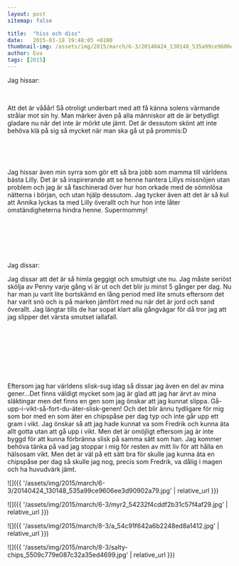 ```yaml
---
layout: post
sitemap: false

title:  "hiss och diss"
date:   2015-03-18 19:48:05 +0100
thumbnail-img: /assets/img/2015/march/6-3/20140424_130148_535a99ce9606ee3d90902a79.jpg
author: Eva
tags: [2015]
---
```


Jag hissar: 




 




Att det är vååår! Så otroligt underbart med att få känna solens värmande strålar mot sin hy. Man märker även på alla människor att de är betydligt gladare nu när det inte är mörkt ute jämt. Det är dessutom skönt att inte behöva klä på sig så mycket när man ska gå ut på prommis:D




 










 




Jag hissar även min syrra som gör ett så bra jobb som mamma till världens bästa Lilly. Det är så inspirerande att se henne hantera Lillys missnöjen utan problem och jag är så faschinerad över hur hon orkade med de sömnlösa nätterna i början, och utan hjälp dessutom. Jag tycker även att det är så kul att Annika lyckas ta med Lilly överallt och hur hon inte låter omständigheterna hindra henne. Supermommy!




 










 







 




Jag dissar: 




Jag dissar att det är så himla geggigt och smutsigt ute nu. Jag måste seriöst skölja av Penny varje gång vi är ut och det blir ju minst 5 gånger per dag. Nu har man ju varit lite bortskämd en lång period med lite smuts eftersom det har varit snö och is på marken jämfört med nu när det är jord och sand överallt. Jag längtar tills de har sopat klart alla gångvägar för då tror jag att jag slipper det värsta smutset iallafall. 




 
















 







 







 




Eftersom jag har världens slisk-sug idag så dissar jag även en del av mina gener...Det finns väldigt mycket som jag är glad att jag har ärvt av mina släktingar men det finns en gen som jag önskar att jag kunnat slippa. Gå-upp-i-vikt-så-fort-du-äter-slisk-genen! Och det blir ännu tydligare för mig som bor med en som äter en chipspåse per dag typ och inte går upp ett gram i vikt. Jag önskar så att jag hade kunnat va som Fredrik och kunna äta allt gotta utan att gå upp i vikt. Men det är omöjligt eftersom jag är inte byggd för att kunna förbränna slisk på samma sätt som han. Jag kommer behöva tänka på vad jag stoppar i mig för resten av mitt liv för att hålla en hälsosam vikt. Men det är väl på ett sätt bra för skulle jag kunna äta en chipspåse per dag så skulle jag nog, precis som Fredrik, va dålig i magen och ha huvudvärk jämt.

![]({{ '/assets/img/2015/march/6-3/20140424_130148_535a99ce9606ee3d90902a79.jpg'  | relative_url }})

![]({{ '/assets/img/2015/march/6-3/myr2_54232f4cddf2b31c57f4af29.jpg'  | relative_url }})

![]({{ '/assets/img/2015/march/8-3/a_54c91f642a6b2248ed8a1412.jpg'  | relative_url }})

![]({{ '/assets/img/2015/march/8-3/salty-chips_5509c779e087c32a35ed4699.jpg'  | relative_url }})

